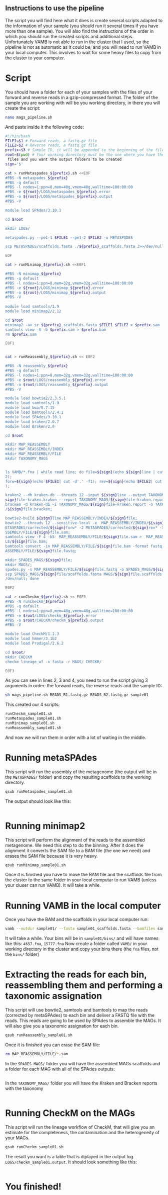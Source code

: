 
## Instructions to use the pipeline
The script you will find here what it does is create several scripts adapted to the information of your sample (you should run it several times if you have more than one sample). You will also find the instructions of the order in which you should run the created scripts and additional steps. 
Unfortunately VAMB is not able to run in the cluster that I used, so the pipeline is not as automatic as it could be, and you will need to run VAMB in your local computer. This involves to wait for some heavy files to copy from the cluster to your computer. 

# Script
You should have a folder for each of your samples with the files of your forward and reverse reads in a gzip-compressed format.
The folder of the sample you are working with will be you working directory, in there you will create the script: 
```bash
nano mags_pipeline.sh 
```
And paste inside it the following code:
```bash
#!/bin/bash
FILE1=$1 # Forward reads, a fastq.gz file
FILE2=$2 # Reverse reads, a fastq.gz file
prefix=$3 # Sample ID, it will be appended to the beginning of the files
root=$(pwd) # Your working directory must be the one where you have the required
 files and you want the output folders to be created  
sign='$'

cat > runMetaspades_${prefix}.sh <<EOF
#PBS -N metaspades_${prefix}
#PBS -q default
#PBS -l nodes=1:ppn=8,mem=40g,vmem=40g,walltime=100:00:00
#PBS -e ${root}/LOGS/metaspades_${prefix}.error
#PBS -o ${root}/LOGS/metaspades_${prefix}.output
#PBS -V

module load SPAdes/3.10.1

cd $root

mkdir LOGS/

metaspades.py --pe1-1 $FILE1 --pe1-2 $FILE2 -o METASPADES

scp METASPADES/scaffolds.fasta ./${prefix}_scaffolds.fasta 2>>/dev/null 

EOF

cat > runMinimap_${prefix}.sh <<E0F1

#PBS -N minimap_${prefix}
#PBS -q default
#PBS -l nodes=1:ppn=8,mem=32g,vmem=32g,walltime=100:00:00
#PBS -e ${root}/LOGS/minimap_${prefix}.error
#PBS -o ${root}/LOGS/minimap_${prefix}.output
#PBS -V
 
module load samtools/1.9
module load minimap2/2.12 

cd $root
minimap2 -ax sr ${prefix}_scaffolds.fasta $FILE1 $FILE2 > $prefix.sam 
samtools view -S -b $prefix.sam > $prefix.bam
rm $prefix.sam

E0F1


cat > runReassembly_${prefix}.sh << E0F2 

#PBS -N reassembly_${prefix}
#PBS -q default
#PBS -l nodes=1:ppn=8,mem=32g,vmem=32g,walltime=100:00:00
#PBS -e $root/LOGS/reassembly_${prefix}.error
#PBS -o $root/LOGS/reassembly_${prefix}.output
#PBS -V

module load bowtie2/2.3.5.1
module load samtools/1.9
module load bwa/0.7.15
module load bamtools/2.4.1
module load SPAdes/3.10.1
module load kraken/2.0.7
module load Braken/2.0

cd $root

mkdir MAP_REASSEMBLY
mkdir MAP_REASSEMBLY/INDEX
mkdir MAP_REASSEMBLY/FILE
mkdir TAXONOMY_MAGS


ls VAMB/*.fna | while read line; do file=${sign}(echo ${sign}line | cut -d'/' -f
2);
forw=${sign}(echo $FILE1| cut -d'.' -f1); rev=${sign}(echo $FILE2| cut -d'.' -f1
);

kraken2 --db kraken-db --threads 12 -input ${sign}line --output TAXONOMY_MAGS/${
sign}file-kraken.kraken --report TAXONOMY_MAGS/${sign}file-kraken.report;
bracken -d kraken-db -i TAXONOMY_MAGS/${sign}file-kraken.report -o TAXONOMY_MAGS
/${sign}file.bracken; 

bowtie2-build ${sign}line MAP_REASSEMBLY/INDEX/${sign}file; 
bowtie2 --threads 12 --sensitive-local -x  MAP_REASSEMBLY/INDEX/${sign}file -1 M
ETASPADES/corrected/${sign}forw* -2 METASPADES/corrected/${sign}rev* -S  MAP_REA
SSEMBLY/FILE/${sign}file.sam;
samtools view -F 4 -bS  MAP_REASSEMBLY/FILE/${sign}file.sam >  MAP_REASSEMBLY/FI
LE/${sign}file.bam; 
bamtools convert -in MAP_REASSEMBLY/FILE/${sign}file.bam -format fastq >  MAP_RE
ASSEMBLY/FILE/${sign}file.fastq;

mkdir SPADES_MAGS/${sign}file;
mkdir MAGS/;
spades.py -s MAP_REASSEMBLY/FILE/${sign}file.fastq -o SPADES_MAGS/${sign}file;
scp SPADES_MAGS/${sign}file/scaffolds.fasta MAGS/${sign}file.scaffolds.fasta 2>>
/dev/null; done

E0F2

cat > runCheckm_${prefix}.sh << E0F3
#PBS -N runCheckm_${prefix}
#PBS -q default
#PBS -l nodes=1:ppn=8,mem=48g,vmem=48g,walltime=100:00:00
#PBS -e $root/LOGS/checkm_${prefix}.error
#PBS -o $root/CHECKM/checkm_${prefix}.output
#PBS -V

module load CheckM/1.1.3
module load hmmer/3.1b2
module load Prodigal/2.6.2

cd $root/
mkdir CHECKM
checkm lineage_wf -x fasta -r MAGS/ CHECKM/

E0F3
```
As you can see in lines 2, 3 and 4, you need to run the script giving 3 arguments in order: the forward reads, the reverse reads and the sample ID:
```bash
sh mags_pipeline.sh READS_R1.fastq.gz READS_R2.fastq.gz sample01 
```
This created our 4 scripts:
```bash
runCheckm_sample01.sh
runMetaspades_sample01.sh
runMinimap_sample01.sh
runReassembly_sample01.sh
```
And now we will run them in order with a lot of waiting in the middle. 

# Running metaSPAdes
This script will run the assembly of the metagenome (the output will be in the `METASPADES/` folder) and copy the resulting scaffolds to the working directory.
```bash
qsub runMetaspades_sample01.sh
```
The output should look like this:
```bash

```
# Running minimap2
This script will perform the alignment of the reads to the assembled metagenome. We need this step to do the binning. After it does the alignment it converts the SAM file to a BAM file (the one we need) and erases the SAM file because it is very heavy. 
```bash
qsub runMinimap_sample01.sh
```
Once it is finished you have to move the BAM file and the scaffolds file from the cluster to the same folder in your local computar to run VAMB (unless your cluser can run VAMB). It will take a while. 

# Running VAMB in the local computer
Once you have the BAM and the scaffolds in your local computer run:

```bash
vamb --outdir sample01/ --fasta sample01_scaffolds.fasta --bamfiles sample01.bam --minfasta 200000
```
It will take a while.
Your bins will be in `sample01/bins/` and will have names like this: `4657.fna`, `15777.fna`
Now create a folder called `VAMB/` in your working directory in the cluster and copy your bins there (the `fna` files, not the `bins/` folder)

# Extracting the reads for each bin, reassembling them and performing a taxonomic assignation
This script will use bowtie2, samtools and bamtools to map the reads (corrected by metaSPAdes) to each bin and deliver a FASTQ file with the reads. This reads are going to be used by SPAdes to assemble the MAGs. It will also give you a taxonomic assignation for each bin. 

```bash
qsub runReassembly_sample01.sh
```
Once it is finished you can erase the SAM file:
```bash
rm MAP_REASSEMBLY/FILE/*.sam 
```
In the `SPADES_MAGS/` folder you will have the assembled MAGs scaffolds and a folder for each MAG with all of the SPAdes outputs:
```bash

```

In the `TAXONOMY_MAGS/` folder you will have the Kraken and Bracken reports with the taxonomy
```bash

```

# Running CheckM on the MAGs 
This script will run the lineage workflow of CheckM, that will give you an estimate for the completeness, the contamination and the heterogeneity of your MAGs.

```bash
qsub runCheckm_sample01.sh
```
The result you want is a table that is diplayed in the output log `LOGS/checkm_sample01.output`. It should look something like this: 
```bash

```

# You finished!
